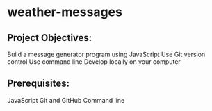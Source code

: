 # weather-messages
## Project Objectives:
Build a message generator program using JavaScript
Use Git version control
Use command line
Develop locally on your computer

## Prerequisites:
JavaScript
Git and GitHub
Command line